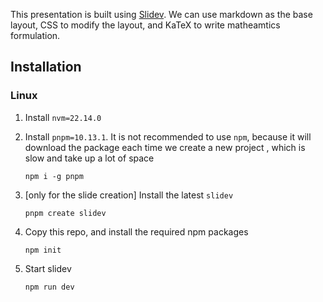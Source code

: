 This presentation is built using [Slidev](https://sli.dev). 
We can use markdown as the base layout, CSS to modify the layout, and
KaTeX to write matheamtics formulation.

## Installation 

### Linux

1. Install `nvm=22.14.0`

2. Install `pnpm=10.13.1`. It is not recommended to use `npm`, because it will 
   download the package each time we create a new project , which is slow and
   take up a lot of space
   ```
   npm i -g pnpm
   ```

3. [only for the slide creation] Install the latest `slidev`   
   ```
   pnpm create slidev
   ```

4. Copy this repo, and install the required npm packages
   ```
   npm init
   ``` 

5. Start slidev
   ```
   npm run dev
   ```

   